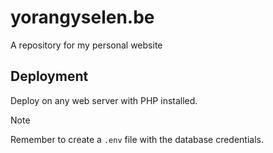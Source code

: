 # yorangyselen.be
A repository for my personal website

## Deployment

Deploy on any web server with PHP installed.

> [!NOTE]
> 
> Remember to create a `.env` file with the database credentials.